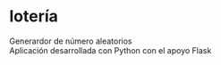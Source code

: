 # lotería
Generardor de número aleatorios <br/>
Aplicación desarrollada con Python con el apoyo Flask


